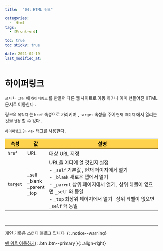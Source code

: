 ```yaml
---
title:  "04: HTML 링크" 

categories:
  -  Html
tags:
  - [Front-end]

toc: true
toc_sticky: true

date: 2021-04-19
last_modified_at: 
---
```

<style>
table thead {
  background-color:#ffd24d;
}
table thead th{
  color:black;
}
</style>

# 하이퍼링크

`글자` 나 `그림` 에 `하이퍼링크` 를 만들어 다른 웹 사이트로 이동 하거나 이미 만들어진 HTML 문서로 이동한다 .

링크의 `목적지` 는 `href` 속성으로 가리키며 , `target` 속성을 주어 `현재 페이지` 에서 열리는 것을 `변경` 할 수 있다 .

`하이퍼링크` 는 `<a>` 태그를 사용한다 .

|속성|값|설명|
|---|---|---|
|`href`|URL|대상 URL 지정|
|`target`|_self<br> _blank<br> _parent<br> _top|URL을 어디에 열 것인지 설정<br> - `_self` 기본값 , 현재 페이지에서 열기<br> - `_blank` 새로운 탭에서 열기<br> - `_parent` 상위 페이지에서 열기 , 상위 레벨이 없으면 `_self` 와 동일<br> - `_top` 최상위 페이지에서 열기 , 상위 레벨이 없으면 `_self` 와 동일 |

<br>

***

개인 기록용 스터디 블로그 입니다.
{: .notice--warning}

[맨 위로 이동하기](#){: .btn .btn--primary }{: .align-right}